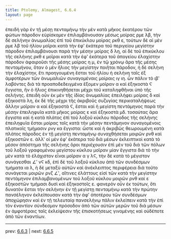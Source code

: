 ```yaml
---
title: Ptolemy, Almagest, 6.6.4
layout: page
---
```


ἐπειδὴ γὰρ ἐν τῇ μέσῃ πενταμήνῳ τὴν μὲν κατὰ μῆκος ἑκατέρου τῶν φώτων πάροδον εὑρίσκομεν ἐπιλαμβάνουσαν μέσως μοίρας ρμε λβ, τὴν δὲ σελήνην ἀνωμαλίας ἐπὶ τοῦ ἐπικύκλου μοίρας ρκθ ε, τούτων δὲ αἱ μὲν ρμε λβ τοῦ ἡλίου μοῖραι κατὰ τὴν ἐφ' ἑκάτερα τοῦ περιγείου μεγίστην πάροδον ἐπιλαμβάνουσι παρὰ τὴν μέσην μοίρας δ λη, αἱ δὲ τοῦ ἐπικύκλου τῆς σελήνης ρκθ ε μοῖραι κατὰ τὴν ἐφ' ἑκάτερα τοῦ ἀπογείου ἐλαχίστην πάροδον ἀφαιροῦσι τῆς μέσης μοίρας η μ, ἐν τῷ χρόνῳ ἄρα τῆς μέσης πενταμήνου, ὅταν ὁ μὲν ἥλιος τὴν μεγίστην ποιῆται πάροδον, ἡ δὲ σελήνη τὴν ἐλαχίστην, ἔτι προηγουμένη ἔσται τοῦ ἡλίου ἡ σελήνη ταῖς ἐξ ἀμφοτέρων τῶν ἀνωμαλιῶν συναγομέναις μοίραις ιγ ιη. ὧν πάλιν τὸ ιβʹ λαβόντες διὰ τὰ προαποδεδειγμένα ἕξομεν μοῖραν α καὶ ἑξηκοστὰ Ϛ ἔγγιστα, ἣν ὁ ἥλιος ἐπικινηθήσεται μέχρι τοῦ καταληφθῆναι ὑπὸ τῆς σελήνης. ἐπειδὴ οὖν ἐκ μὲν τῆς ἰδίας ἀνωμαλίας ἐπειλήφει μοίρας δ καὶ ἑξηκοστὰ λη, ἐκ δὲ τῆς μέχρι τῆς ἀκριβοῦς συζυγίας περικαταλήψεως ἄλλην μοῖραν α καὶ ἑξηκοστὰ Ϛ, ἔσται καὶ ἡ μεγίστη πεντάμηνος παρὰ τὴν μέσην ἐπειληφυῖα κατὰ μῆκος μοίρας ε καὶ ἑξηκοστὰ μδ. τοσαύτας ἄρα ἔγγιστα καὶ ἡ κατὰ πλάτος ἐπὶ τοῦ λοξοῦ κύκλου πάροδος τῆς σελήνης ἐπειληφυῖα ἔσται μοίρας τοῖς κατὰ τὴν μέσην πεντάμηνον συναγομένοις πλατικοῖς τμήμασιν ρνγ κα ἔγγιστα: ὥστε καὶ ἡ ἀκριβῶς θεωρουμένη κατὰ πλάτος πάροδος ἐν τῇ μεγίστῃ πενταμήνῳ συναχθήσεται μοιρῶν ρνθ καὶ ἑξηκοστῶν ε. ἀλλ' οἱ μὲν ἐφ' ἑκάτερα τοῦ διὰ μέσων ἐκλειπτικοὶ κατὰ τὸ μέσον ἀπόστημα τῆς σελήνης ὅροι περιέχουσιν ἐπὶ μὲν τοῦ διὰ τῶν πόλων τοῦ λοξοῦ γραφομένου μεγίστου κύκλου μοῖραν μίαν ἔγγιστα διὰ τὸ τὴν μὲν κατὰ τὸ ἐλάχιστον εἶναι μοῖραν α γ λϚ, τὴν δὲ κατὰ τὸ μέγιστον συνάγεσθαι ∠ʹ νϚ κδ, ἐπὶ δὲ τοῦ λοξοῦ κύκλου ἀπὸ τῶν συνδέσμων τμήματα ια λ, ἡ δὲ μεταξὺ αὐτῶν καὶ ἀνέκλειπτος περιφέρεια διὰ τοῦτο συνάγεται μοιρῶν ρνζ ∠ʹ, αἵτινες ἐλάττους εἰσὶ τῶν κατὰ τὴν μεγίστην πεντάμηνον ἐπιλαμβανομένων τοῦ λοξοῦ κύκλου μοιρῶν ρνθ καὶ ε ἑξηκοστῶν τμήμασι δυσὶ καὶ ἑξηκοστοῖς ε. φανερὸν οὖν ἐκ τούτων, ὅτι δυνατὸν ἔσται τὴν σελήνην ἐν τῇ μεγίστῃ πενταμήνῳ κατὰ τὴν πρώτην πανσέληνον ἐκλείπουσαν κατὰ τὴν ἀφ' ὁποτέρου τῶν συνδέσμων ἀποχώρησιν καὶ ἐν τῇ τελευταίᾳ πανσελήνῳ πάλιν ἐκλείπειν κατὰ τὴν ἐπὶ τὸν ἐναντίον σύνδεσμον πρόσοδον ἀπὸ τῶν αὐτῶν μερῶν τοῦ διὰ μέσων ἐν ἀμφοτέραις ταῖς ἐκλείψεσιν τῆς ἐπισκοτήσεως γινομένης καὶ οὐδέποτε ἀπὸ τῶν ἐναντίων. 

---

prev: [6.6.3](../6.6.3/) | next: [6.6.5](../6.6.5/)

